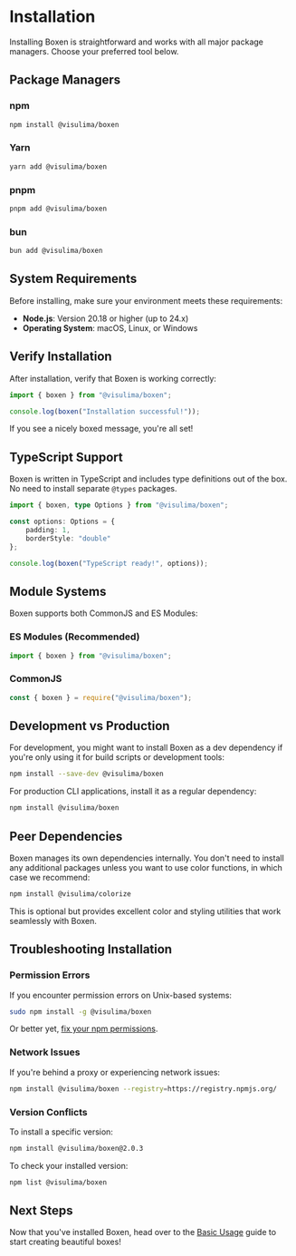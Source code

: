 # Installation

Installing Boxen is straightforward and works with all major package managers. Choose your preferred tool below.

## Package Managers

### npm

```bash
npm install @visulima/boxen
```

### Yarn

```bash
yarn add @visulima/boxen
```

### pnpm

```bash
pnpm add @visulima/boxen
```

### bun

```bash
bun add @visulima/boxen
```

## System Requirements

Before installing, make sure your environment meets these requirements:

- **Node.js**: Version 20.18 or higher (up to 24.x)
- **Operating System**: macOS, Linux, or Windows

## Verify Installation

After installation, verify that Boxen is working correctly:

```typescript
import { boxen } from "@visulima/boxen";

console.log(boxen("Installation successful!"));
```

If you see a nicely boxed message, you're all set!

## TypeScript Support

Boxen is written in TypeScript and includes type definitions out of the box. No need to install separate `@types` packages.

```typescript
import { boxen, type Options } from "@visulima/boxen";

const options: Options = {
    padding: 1,
    borderStyle: "double"
};

console.log(boxen("TypeScript ready!", options));
```

## Module Systems

Boxen supports both CommonJS and ES Modules:

### ES Modules (Recommended)

```typescript
import { boxen } from "@visulima/boxen";
```

### CommonJS

```javascript
const { boxen } = require("@visulima/boxen");
```

## Development vs Production

For development, you might want to install Boxen as a dev dependency if you're only using it for build scripts or development tools:

```bash
npm install --save-dev @visulima/boxen
```

For production CLI applications, install it as a regular dependency:

```bash
npm install @visulima/boxen
```

## Peer Dependencies

Boxen manages its own dependencies internally. You don't need to install any additional packages unless you want to use color functions, in which case we recommend:

```bash
npm install @visulima/colorize
```

This is optional but provides excellent color and styling utilities that work seamlessly with Boxen.

## Troubleshooting Installation

### Permission Errors

If you encounter permission errors on Unix-based systems:

```bash
sudo npm install -g @visulima/boxen
```

Or better yet, [fix your npm permissions](https://docs.npmjs.com/resolving-eacces-permissions-errors-when-installing-packages-globally).

### Network Issues

If you're behind a proxy or experiencing network issues:

```bash
npm install @visulima/boxen --registry=https://registry.npmjs.org/
```

### Version Conflicts

To install a specific version:

```bash
npm install @visulima/boxen@2.0.3
```

To check your installed version:

```bash
npm list @visulima/boxen
```

## Next Steps

Now that you've installed Boxen, head over to the [Basic Usage](./basic-usage.md) guide to start creating beautiful boxes!
